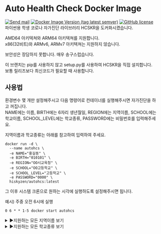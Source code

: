 # Auto Health Check Docker Image

[![Send mail](https://img.shields.io/badge/-hisky%40mchan.us-blue?style=flat-square&logo=gmail&logoColor=white&link=mailto:hisky@mchan.us)](mailto:hisky@mchan.us) [![Docker Image Version (tag latest semver)](https://img.shields.io/docker/v/hiskyzen/autohcs/latest?style=flat-square)](https://hub.docker.com/r/hiskyzen/autohcs) [![GitHub license](https://img.shields.io/github/license/hiskyzen/autohealthcheck-docker?style=flat-square)](https://github.com/HiSkyZen/autohealthcheck-docker/blob/main/LICENSE) <br>
파이썬용 학생 코로나 자가진단 라이브러리 HCSKR을 도커화시켰습니다. <br>

AMD64 아키텍쳐와 ARM64 아키텍쳐를 지원합니다.<br>
x86(32비트)와 ARMv6, ARMv7 아키텍쳐는 지원하지 않습니다.

보안성은 장담하지 못합니다. 매우 송구스럽습니다.

이 브랜치는 pip를 사용하지 않고 setup.py를 사용하여 HCSKR을 직접 설치합니다. 보통 릴리즈보다 최신코드가 필요할 때 사용합니다.

## 사용법

환경변수 몇 개만 설정해주시고 다음 명령어로 컨테이너를 실행해주시면 자가진단을 하고 꺼집니다.<br>
NAME에는 이름, BIRTH에는 6자리 생년월일, REGION에는 지역이름, SCHOOL에는 학교이름, SCHOOL_LEVEL에는 학교종류, PASSWORD에는 비밀번호를 입력해주세요.

지역이름과 학교종류는 아래를 참고하여 입력하여 주세요.

```shell
docker run -d \
  --name autohcs \
  -e NAME="홍길동" \
  -e BIRTH="010101" \
  -e REGION="OO시교육청" \
  -e SCHOOL="OO고등학교" \
  -e SCHOOL_LEVEL="고등학교" \
  -e PASSWORD="0000" \
  hiskyzen/autohcs:latest
```

그 이후 시스템 크론으로 원하는 시각에 실행하도록 설정해주시면 됩니다.

예시) 주중 오전 6시에 실행

```shell
0 6 * * 1-5 docker start autohcs
```

<details><summary>▶️지원하는 모든 지역이름 보기</summary>
<p>
지원하는 지역 이름은 다음과 같습니다:

'서울', '서울시', '서울교육청', '서울시교육청', '서울특별시'</br>
'부산', '부산광역시', '부산시', '부산교육청', '부산광역시교육청'</br>
'대구', '대구광역시', '대구시', '대구교육청', '대구광역시교육청'</br>
'인천', '인천광역시', '인천시', '인천교육청', '인천광역시교육청'</br>
'광주', '광주광역시', '광주시', '광주교육청', '광주광역시교육청'</br>
'대전', '대전광역시', '대전시', '대전교육청', '대전광역시교육청'</br>
'울산', '울산광역시', '울산시', '울산교육청', '울산광역시교육청'</br>
'세종', '세종특별시', '세종시', '세종교육청', '세종특별자치시', '세종특별자치시교육청'</br>
'경기', '경기도', '경기교육청', '경기도교육청'</br>
'강원', '강원도', '강원교육청', '강원도교육청'</br>
'충북', '충청북도', '충북교육청', '충청북도교육청'</br>
'충남', '충청남도', '충남교육청', '충청남도교육청'</br>
'전북', '전라북도', '전북교육청', '전라북도교육청'</br>
'전남', '전라남도', '전남교육청', '전라남도교육청'</br>
'경북', '경상북도', '경북교육청', '경상북도교육청'</br>
'경남', '경상남도', '경남교육청', '경상남도교육청'</br>
'제주', '제주도', '제주특별자치시', '제주교육청', '제주도교육청', '제주특별자치시교육청', '제주특별자치도'

</p>
</details>

<details><summary>▶️지원하는 모든 학교종류 보기</summary>
<p>
지원하는 학교급 이름은 다음과 같습니다:

'유치원', '유','유치'</br>
'초등학교', '초','초등'</br>
'중학교', '중','중등'</br>
'고등학교', '고','고등'</br>
'특수학교', '특','특수','특별'

</p>
</details>
